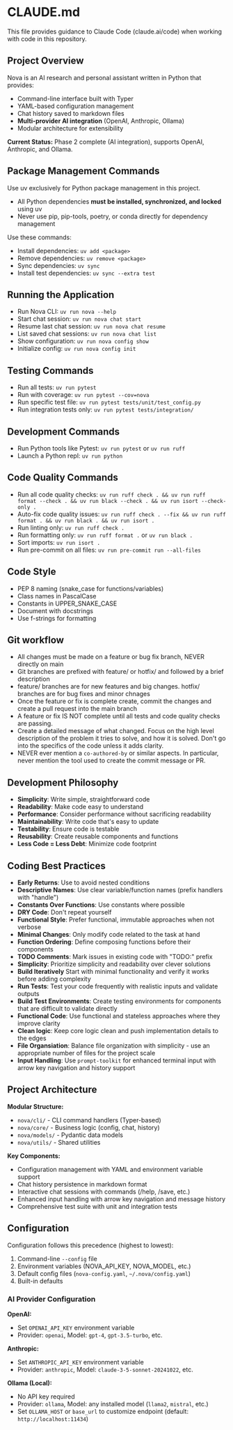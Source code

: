 # CLAUDE.md

This file provides guidance to Claude Code (claude.ai/code) when working with code in this repository.

## Project Overview

Nova is an AI research and personal assistant written in Python that provides:

- Command-line interface built with Typer
- YAML-based configuration management
- Chat history saved to markdown files
- **Multi-provider AI integration** (OpenAI, Anthropic, Ollama)
- Modular architecture for extensibility

**Current Status:** Phase 2 complete (AI integration), supports OpenAI, Anthropic, and Ollama.

## Package Management Commands

Use uv exclusively for Python package management in this project.

- All Python dependencies **must be installed, synchronized, and locked** using uv
- Never use pip, pip-tools, poetry, or conda directly for dependency management

Use these commands:

- Install dependencies: `uv add <package>`
- Remove dependencies: `uv remove <package>`
- Sync dependencies: `uv sync`
- Install test dependencies: `uv sync --extra test`

## Running the Application

- Run Nova CLI: `uv run nova --help`
- Start chat session: `uv run nova chat start`
- Resume last chat session: `uv run nova chat resume`
- List saved chat sessions: `uv run nova chat list`
- Show configuration: `uv run nova config show`
- Initialize config: `uv run nova config init`

## Testing Commands

- Run all tests: `uv run pytest`
- Run with coverage: `uv run pytest --cov=nova`
- Run specific test file: `uv run pytest tests/unit/test_config.py`
- Run integration tests only: `uv run pytest tests/integration/`

## Development Commands

- Run Python tools like Pytest: `uv run pytest` or `uv run ruff`
- Launch a Python repl: `uv run python`

## Code Quality Commands

- Run all code quality checks: `uv run ruff check . && uv run ruff format --check . && uv run black --check . && uv run isort --check-only .`
- Auto-fix code quality issues: `uv run ruff check . --fix && uv run ruff format . && uv run black . && uv run isort .`
- Run linting only: `uv run ruff check .`
- Run formatting only: `uv run ruff format .` or `uv run black .`
- Sort imports: `uv run isort .`
- Run pre-commit on all files: `uv run pre-commit run --all-files`

## Code Style

- PEP 8 naming (snake_case for functions/variables)
- Class names in PascalCase
- Constants in UPPER_SNAKE_CASE
- Document with docstrings
- Use f-strings for formatting

## Git workflow

- All changes must be made on a feature or bug fix branch, NEVER directly on main
- Git branches are prefixed with feature/ or hotfix/ and followed by a brief description
- feature/ branches are for new features and big changes. hotfix/ branches are for bug fixes and minor chnages
- Once the feature or fix is complete create, commit the changes and create a pull request into the main branch
- A feature or fix IS NOT complete until all tests and code quality checks are passing.
- Create a detailed message of what changed. Focus on the high level description of
  the problem it tries to solve, and how it is solved. Don't go into the specifics of the
  code unless it adds clarity.
- NEVER ever mention a `co-authored-by` or similar aspects. In particular, never
  mention the tool used to create the commit message or PR.

## Development Philosophy

- **Simplicity**: Write simple, straightforward code
- **Readability**: Make code easy to understand
- **Performance**: Consider performance without sacrificing readability
- **Maintainability**: Write code that's easy to update
- **Testability**: Ensure code is testable
- **Reusability**: Create reusable components and functions
- **Less Code = Less Debt**: Minimize code footprint

## Coding Best Practices

- **Early Returns**: Use to avoid nested conditions
- **Descriptive Names**: Use clear variable/function names (prefix handlers with "handle")
- **Constants Over Functions**: Use constants where possible
- **DRY Code**: Don't repeat yourself
- **Functional Style**: Prefer functional, immutable approaches when not verbose
- **Minimal Changes**: Only modify code related to the task at hand
- **Function Ordering**: Define composing functions before their components
- **TODO Comments**: Mark issues in existing code with "TODO:" prefix
- **Simplicity**: Prioritize simplicity and readability over clever solutions
- **Build Iteratively** Start with minimal functionality and verify it works before adding complexity
- **Run Tests**: Test your code frequently with realistic inputs and validate outputs
- **Build Test Environments**: Create testing environments for components that are difficult to validate directly
- **Functional Code**: Use functional and stateless approaches where they improve clarity
- **Clean logic**: Keep core logic clean and push implementation details to the edges
- **File Organsiation**: Balance file organization with simplicity - use an appropriate number of files for the project scale
- **Input Handling**: Use `prompt-toolkit` for enhanced terminal input with arrow key navigation and history support

## Project Architecture

**Modular Structure:**
- `nova/cli/` - CLI command handlers (Typer-based)
- `nova/core/` - Business logic (config, chat, history)
- `nova/models/` - Pydantic data models
- `nova/utils/` - Shared utilities

**Key Components:**
- Configuration management with YAML and environment variable support
- Chat history persistence in markdown format
- Interactive chat sessions with commands (/help, /save, etc.)
- Enhanced input handling with arrow key navigation and message history
- Comprehensive test suite with unit and integration tests

## Configuration

Configuration follows this precedence (highest to lowest):
1. Command-line `--config` file
2. Environment variables (NOVA_API_KEY, NOVA_MODEL, etc.)
3. Default config files (`nova-config.yaml`, `~/.nova/config.yaml`)
4. Built-in defaults

### AI Provider Configuration

**OpenAI:**
- Set `OPENAI_API_KEY` environment variable
- Provider: `openai`, Model: `gpt-4`, `gpt-3.5-turbo`, etc.

**Anthropic:**
- Set `ANTHROPIC_API_KEY` environment variable
- Provider: `anthropic`, Model: `claude-3-5-sonnet-20241022`, etc.

**Ollama (Local):**
- No API key required
- Provider: `ollama`, Model: any installed model (`llama2`, `mistral`, etc.)
- Set `OLLAMA_HOST` or `base_url` to customize endpoint (default: `http://localhost:11434`)
